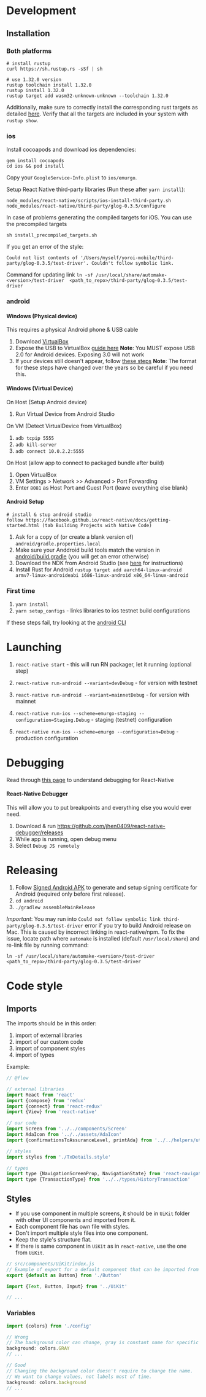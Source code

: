 # Development

## Installation

### Both platforms

```
# install rustup
curl https://sh.rustup.rs -sSf | sh

# use 1.32.0 version
rustup toolchain install 1.32.0
rustup install 1.32.0
rustup target add wasm32-unknown-unknown --toolchain 1.32.0
```
Additionally, make sure to correctly install the corresponding rust targets as detailed [here](https://github.com/Emurgo/react-native-cardano/#installing-rust). Verify that all the targets are included in your system with `rustup show`.

### ios

Install cocoapods and download ios dependencies:

```
gem install cocoapods
cd ios && pod install
```

Copy your `GoogleService-Info.plist` to `ios/emurgo`.

Setup React Native third-party libraries (Run these after `yarn install`):
```
node_modules/react-native/scripts/ios-install-third-party.sh
node_modules/react-native/third-party/glog-0.3.5/configure
```

In case of problems generating the compiled targets for iOS. You can use the precompiled targets
```
sh install_precompiled_targets.sh
```

If you get an error of the style:

`Could not list contents of '/Users/myself/yoroi-mobile/third-party/glog-0.3.5/test-driver'. Couldn't follow symbolic link.`

Command for updating link `ln -sf /usr/local/share/automake-<version>/test-driver  <path_to_repo>/third-party/glog-0.3.5/test-driver`

### android

#### Windows (Physical device)

This requires a physical Android phone & USB cable

1. Download [VirtualBox](https://www.virtualbox.org/wiki/Downloads)
1. Expose the USB to VirtualBox [guide here](https://www.wikihow.tech/Connect-a-USB-to-Virtualbox)
    **Note**: You MUST expose USB 2.0 for Android devices. Exposing 3.0 will not work
1. If your devices still doesn't appear, follow [these steps](https://android.stackexchange.com/a/144967)
    **Note**: The format for these steps have changed over the years so be careful if you need this.

#### Windows (Virtual Device)

On Host (Setup Android device)
1. Run Virtual Device from Android Studio

On VM (Detect VirtualDevice from VirtualBox)
1. `adb tcpip 5555`
1. `adb kill-server`
1. `adb connect 10.0.2.2:5555`

On Host (allow app to connect to packaged bundle after build)
1. Open VirtualBox
1. VM Settings > Network >> Advanced > Port Forwarding
1. Enter `8081` as Host Port and Guest Port (leave everything else blank)

#### Android Setup

```
# install & stup android studio
follow https://facebook.github.io/react-native/docs/getting-started.html (tab Building Projects with Native Code)
```

1. Ask for a copy of (or create a blank version of) `android/gradle.properties.local`
1. Make sure your Anddroid build tools match the version in [android/build.gradle](android/build.gradle) (you will get an error otherwise)
1. Download the NDK from Android Studio (see [here](https://developer.android.com/studio/projects/install-ndk.md) for instructions)
1. Install Rust for Android `rustup target add aarch64-linux-android armv7-linux-androideabi i686-linux-android x86_64-linux-android`

### First time

1. `yarn install`
1. `yarn setup_configs` - links libraries to ios testnet build configurations

If these steps fail, try looking at the [android CLI](https://github.com/Emurgo/yoroi-mobile/blob/develop/.circleci/config.yml#L68)

# Launching

1. `react-native start` - this will run RN packager, let it running (optional step)
2. `react-native run-android --variant=devDebug` - for version with testnet
3. `react-native run-android --variant=mainnetDebug` - for version with mainnet

4. `react-native run-ios --scheme=emurgo-staging --configuration=Staging.Debug` - staging (testnet) configuration
5. `react-native run-ios --scheme=emurgo --configuration=Debug` - production configuration

# Debugging

Read through [this page](https://facebook.github.io/react-native/docs/debugging) to understand debugging for React-Native

#### React-Native Debugger

This will allow you to put breakpoints and everything else you would ever need.

1. Download & run https://github.com/jhen0409/react-native-debugger/releases
1. While app is running, open debug menu
1. Select `Debug JS remotely`


# Releasing

1. Follow [Signed Android APK](https://facebook.github.io/react-native/docs/signed-apk-android) to generate and setup signing certificate for Android
   (required only before first release).
2. `cd android`
3. `./gradlew assembleMainRelease`

*Important*: You may run into `Could not follow symbolic link third-party/glog-0.3.5/test-driver` error
if you try to build Android release on Mac. This is caused by incorrect linking in react-native/npm.
To fix the issue, locate path where `automake` is installed (default `/usr/local/share`) and re-link
file by running command:

```ln -sf /usr/local/share/automake-<version>/test-driver <path_to_repo>/third-party/glog-0.3.5/test-driver```

# Code style

## Imports

The imports should be in this order:

1. import of external libraries
2. import of our custom code
3. import of component styles
4. import of types

Example:

```js
// @flow

// external libraries
import React from 'react'
import {compose} from 'redux'
import {connect} from 'react-redux'
import {View} from 'react-native'

// our code
import Screen from '../../components/Screen'
import AdaIcon from '../../assets/AdaIcon'
import {confirmationsToAssuranceLevel, printAda} from '../../helpers/utils'

// styles
import styles from './TxDetails.style'

// types
import type {NavigationScreenProp, NavigationState} from 'react-navigation'
import type {TransactionType} from '../../types/HistoryTransaction'
```

## Styles

- If you use component in multiple screens, it should be in `UiKit` folder with other UI components and imported from it.
- Each component file has own file with styles.
- Don't import multiple style files into one component.
- Keep the style's structure flat.
- If there is same component in `UiKit` as in `react-native`, use the one from `UiKit`.

```js
// src/components/UiKit/index.js
// Example of export for a default component that can be imported from UI.
export {default as Button} from './Button'
```

```js
import {Text, Button, Input} from '../UiKit'

// ...
```

### Variables

```js
import {colors} from './config'

// Wrong
// The background color can change, gray is constant name for specific color.
background: colors.GRAY
// ...

// Good
// Changing the background color doesn't require to change the name.
// We want to change values, not labels most of time.
background: colors.background
// ...
```
